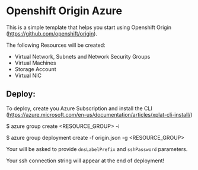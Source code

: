 Openshift Origin Azure
======================

This is a simple template that helps you start using Openshift Origin (https://github.com/openshift/origin).

The following Resources will be created:
* Virtual Network, Subnets and Network Security Groups
* Virtual Machines
* Storage Account
* Virtual NIC

Deploy:
----------------------
To deploy, create you Azure Subscription and install the CLI (https://azure.microsoft.com/en-us/documentation/articles/xplat-cli-install/)


$ azure group create <RESOURCE_GROUP> -i <LOCATION>

$ azure group deployment create -f origin.json -g <RESOURCE_GROUP>


Your will be asked to provide `dnsLabelPrefix` and `sshPassword` parameters.

Your ssh connection string will appear at the end of deployment!